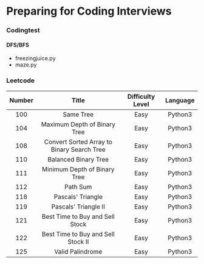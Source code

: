 # Preparing for Coding Interviews
### Codingtest
#### DFS/BFS
- freezingjuice.py
- maze.py
### Leetcode
| Number | Title | Difficulty Level | Language |
| :--------:| :---------------: | :--------------: | :------: |
| 100       | Same Tree         | Easy             | Python3  |
| 104       | Maximum Depth of Binary Tree | Easy             | Python3  |
| 108       | Convert Sorted Array to Binary Search Tree | Easy             | Python3  |
| 110      | Balanced Binary Tree | Easy             | Python3  |
| 111      | Minimum Depth of Binary Tree | Easy             | Python3  |
| 112      | Path Sum | Easy             | Python3  |
| 118      | Pascals' Triangle | Easy             | Python3  |
| 119      | Pascals' Triangle II | Easy             | Python3  |
| 121      | Best Time to Buy and Sell Stock | Easy             | Python3  |
| 122     | Best Time to Buy and Sell Stock II | Easy             | Python3  |
| 125   | Valid Palindrome | Easy             | Python3  |

